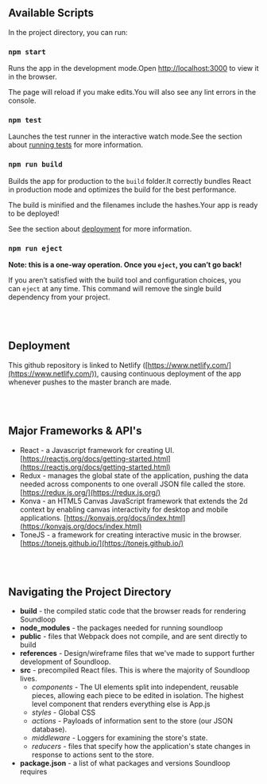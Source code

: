 ## **Available Scripts**

In the project directory, you can run:

### **`npm start`**

Runs the app in the development mode.Open [http://localhost:3000](http://localhost:3000/) to view it in the browser.

The page will reload if you make edits.You will also see any lint errors in the console.

### **`npm test`**

Launches the test runner in the interactive watch mode.See the section about [running tests](https://facebook.github.io/create-react-app/docs/running-tests) for more information.

### **`npm run build`**

Builds the app for production to the `build` folder.It correctly bundles React in production mode and optimizes the build for the best performance.

The build is minified and the filenames include the hashes.Your app is ready to be deployed!

See the section about [deployment](https://facebook.github.io/create-react-app/docs/deployment) for more information.

### **`npm run eject`**

**Note: this is a one-way operation. Once you `eject`, you can’t go back!**

If you aren’t satisfied with the build tool and configuration choices, you can `eject` at any time. This command will remove the single build dependency from your project.


<br><br>
## Deployment

This github repository is linked to Netlify ([https://www.netlify.com/](https://www.netlify.com/)), causing continuous deployment of the app whenever pushes to the master branch are made. 



<br><br>
## Major Frameworks & API's

- React - a Javascript framework for creating UI. [https://reactjs.org/docs/getting-started.html](https://reactjs.org/docs/getting-started.html)
- Redux - manages the global state of the application, pushing the data needed across components to one overall JSON file called the store.  [https://redux.js.org/](https://redux.js.org/)
- Konva - an HTML5 Canvas JavaScript framework that extends the 2d context by enabling canvas interactivity for desktop and mobile applications. [https://konvajs.org/docs/index.html](https://konvajs.org/docs/index.html)
- ToneJS - a framework for creating interactive music in the browser. [https://tonejs.github.io/](https://tonejs.github.io/)


<br><br>

## Navigating the Project Directory

- **build** - the compiled static code that the browser reads for rendering Soundloop
- **node_modules** - the packages needed for running soundloop
- **public** - files that Webpack does not compile, and are sent directly to build
- **references** -  Design/wireframe files that we've made to support further development of Soundloop.
- **src** -  precompiled React files. This is where the majority of Soundloop lives.
    - *components* - The UI elements split into independent, reusable pieces, allowing each piece to be edited in isolation. The highest level component that renders everything else is App.js
    - *styles* - Global CSS
    - *actions* - Payloads of information sent to the store (our JSON database).
    - *middleware -* Loggers for examining the store's state.
    - *reducers -* files that specify how the application's state changes in response to actions sent to the store.
- **package.json** - a list of what packages and versions Soundloop requires

<br><br>


